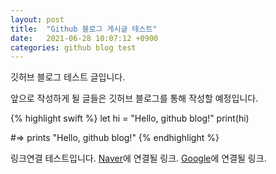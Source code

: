```yaml
---
layout: post
title:  "Github 블로그 게시글 테스트"
date:   2021-06-28 10:07:12 +0900
categories: github blog test
---
```

깃허브 블로그 테스트 글입니다.

앞으로 작성하게 될 글들은 깃허브 블로그를 통해 작성할 예정입니다.

{% highlight swift %}
let hi = "Hello, github blog!"
print(hi)

#=> prints "Hello, github blog!"
{% endhighlight %}

링크연결 테스트입니다. [Naver]에 연결될 링크. [Google]에 연결될 링크.


[Naver]: http://www.naver.com
[Google]: https://google.com
